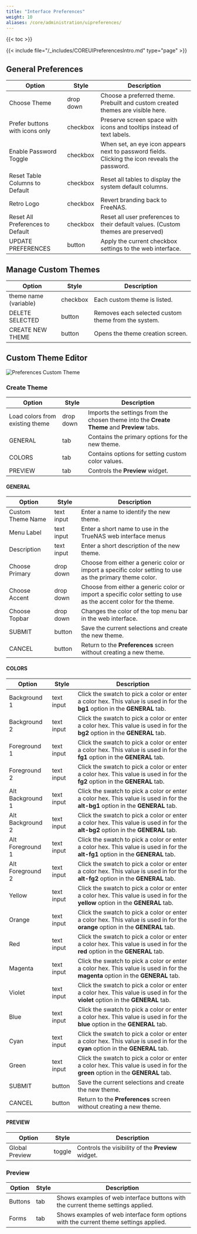 ```yaml
---
title: "Interface Preferences"
weight: 10
aliases: /core/administration/uipreferences/
---
```


{{< toc >}}

{{< include file="/_includes/COREUIPreferencesIntro.md" type="page" >}}

## General Preferences

| Option | Style | Description |
|--------|-------|-------------|
| Choose Theme | drop down | Choose a preferred theme. Prebuilt and custom created themes are visible here. |
| Prefer buttons with icons only | checkbox | Preserve screen space with icons and tooltips instead of text labels. |
| Enable Password Toggle | checkbox | When set, an eye icon appears next to password fields. Clicking the icon reveals the password. |
| Reset Table Columns to Default | checkbox | Reset all tables to display the system default columns. |
| Retro Logo | checkbox | Revert branding back to FreeNAS. |
| Reset All Preferences to Default | checkbox | Reset all user preferences to their default values. (Custom themes are preserved) |
| UPDATE PREFERENCES | button | Apply the current checkbox settings to the web interface. |

## Manage Custom Themes

| Option | Style | Description |
|--------|-------|-------------|
| theme name (variable) | checkbox | Each custom theme is listed. |
| DELETE SELECTED | button | Removes each selected custom theme from the system. |
| CREATE NEW THEME | button | Opens the theme creation screen. |

## Custom Theme Editor

![Preferences Custom Theme](/images/CORE/12.0/PreferencesCustomTheme.png "Custom UI Theme")

### Create Theme

| Option | Style | Description |
|--------|-------|-------------|
| Load colors from existing theme | drop down | Imports the settings from the chosen theme into the **Create Theme** and **Preview** tabs. |
| GENERAL | tab | Contains the primary options for the new theme. |
| COLORS | tab | Contains options for setting custom color values. |
| PREVIEW | tab | Controls the **Preview** widget. |

#### GENERAL

| Option | Style | Description |
|--------|-------|-------------|
| Custom Theme Name | text input | Enter a name to identify the new theme. |
| Menu Label | text input | Enter a short name to use in the TrueNAS web interface menus |
| Description | text input | Enter a short description of the new theme. |
| Choose Primary | drop down | Choose from either a generic color or import a specific color setting to use as the primary theme color. |
| Choose Accent | drop down | Choose from either a generic color or import a specific color setting to use as the accent color for the theme. |
| Choose Topbar | drop down | Changes the color of the top menu bar in the web interface. |
| SUBMIT | button | Save the current selections and create the new theme. |
| CANCEL | button | Return to the **Preferences** screen without creating a new theme. |

#### COLORS

| Option | Style | Description |
|--------|-------|-------------|
| Background 1 | text input | Click the swatch to pick a color or enter a color hex. This value is used in for the **bg1** option in the **GENERAL** tab. |
| Background 2 | text input | Click the swatch to pick a color or enter a color hex. This value is used in for the **bg2** option in the **GENERAL** tab. |
| Foreground 1 | text input | Click the swatch to pick a color or enter a color hex. This value is used in for the **fg1** option in the **GENERAL** tab. |
| Foreground 2 | text input | Click the swatch to pick a color or enter a color hex. This value is used in for the **fg2** option in the **GENERAL** tab. |
| Alt Background 1 | text input | Click the swatch to pick a color or enter a color hex. This value is used in for the **alt-bg1** option in the **GENERAL** tab. |
| Alt Background 2 | text input | Click the swatch to pick a color or enter a color hex. This value is used in for the **alt-bg2** option in the **GENERAL** tab. |
| Alt Foreground 1 | text input | Click the swatch to pick a color or enter a color hex. This value is used in for the **alt-fg1** option in the **GENERAL** tab. |
| Alt Foreground 2 | text input | Click the swatch to pick a color or enter a color hex. This value is used in for the **alt-fg2** option in the **GENERAL** tab. |
| Yellow | text input | Click the swatch to pick a color or enter a color hex. This value is used in for the **yellow** option in the **GENERAL** tab. |
| Orange | text input | Click the swatch to pick a color or enter a color hex. This value is used in for the **orange** option in the **GENERAL** tab. |
| Red | text input | Click the swatch to pick a color or enter a color hex. This value is used in for the **red** option in the **GENERAL** tab. |
| Magenta | text input | Click the swatch to pick a color or enter a color hex. This value is used in for the **magenta** option in the **GENERAL** tab. |
| Violet | text input | Click the swatch to pick a color or enter a color hex. This value is used in for the **violet** option in the **GENERAL** tab. |
| Blue | text input | Click the swatch to pick a color or enter a color hex. This value is used in for the **blue** option in the **GENERAL** tab. |
| Cyan | text input | Click the swatch to pick a color or enter a color hex. This value is used in for the **cyan** option in the **GENERAL** tab. |
| Green | text input | Click the swatch to pick a color or enter a color hex. This value is used in for the **green** option in the **GENERAL** tab. |
| SUBMIT | button | Save the current selections and create the new theme. |
| CANCEL | button | Return to the **Preferences** screen without creating a new theme. |

#### PREVIEW

| Option | Style | Description |
|--------|-------|-------------|
| Global Preview | toggle | Controls the visibility of the **Preview** widget. |

### Preview

| Option | Style | Description |
|--------|-------|-------------|
| Buttons | tab | Shows examples of web interface buttons with the current theme settings applied. |
| Forms | tab | Shows examples of web interface form options with the current theme settings applied. |
